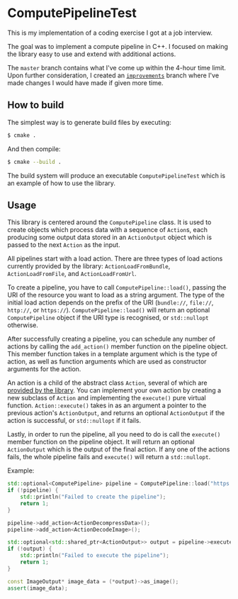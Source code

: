 # ComputePipelineTest

This is my implementation of a coding exercise I got at a job interview.

The goal was to implement a compute pipeline in C++. I focused on making the library easy to use and extend with additional actions.

The `master` branch contains what I've come up within the 4-hour time limit. Upon further consideration, I created an [`improvements`](https://github.com/Adanos020/ComputePipelineTest/tree/improvements) branch where I've made changes I would have made if given more time.

## How to build

The simplest way is to generate build files by executing:
```sh
$ cmake .
```

And then compile:
```sh
$ cmake --build .
```

The build system will produce an executable `ComputePipelineTest` which is an example of how to use the library.

## Usage

This library is centered around the `ComputePipeline` class. It is used to create objects which process data with a sequence of `Action`s, each producing some output data stored in an `ActionOutput` object which is passed to the next `Action` as the input.

All pipelines start with a load action. There are three types of load actions currently provided by the library: `ActionLoadFromBundle`, `ActionLoadFromFile`, and `ActionLoadFromUrl`.

To create a pipeline, you have to call `ComputePipeline::load()`, passing the URI of the resource you want to load as a string argument. The type of the initial load action depends on the prefix of the URI (`bundle://`, `file://`, `http://`, or `https://`). `ComputePipeline::load()` will return an optional `ComputePipeline` object if the URI type is recognised, or `std::nullopt` otherwise.

After successfully creating a pipeline, you can schedule any number of actions by calling the `add_action()` member function on the pipeline object. This member function takes in a template argument which is the type of action, as well as function arguments which are used as constructor arguments for the action.

An action is a child of the abstract class `Action`, several of which are [provided by the library](ComputePipeline/Include/Actions/). You can implement your own action by creating a new subclass of `Action` and implementing the `execute()` pure virtual function. `Action::execute()` takes in as an argument a pointer to the previous action's `ActionOutput`, and returns an optional `ActionOutput` if the action is successful, or `std::nullopt` if it fails.

Lastly, in order to run the pipeline, all you need to do is call the `execute()` member function on the pipeline object. It will return an optional `ActionOutput` which is the output of the final action. If any one of the actions fails, the whole pipeline fails and `execute()` will return a `std::nullopt`.

Example:
```c++
std::optional<ComputePipeline> pipeline = ComputePipeline::load("https://www.my-cosy-domain.com/files/compressed_image.zip");
if (!pipeline) {
    std::println("Failed to create the pipeline");
    return 1;
}

pipeline->add_action<ActionDecompressData>();
pipeline->add_action<ActionDecodeImage>();

std::optional<std::shared_ptr<ActionOutput>> output = pipeline->execute();
if (!output) {
    std::println("Failed to execute the pipeline");
    return 1;
}

const ImageOutput* image_data = (*output)->as_image();
assert(image_data);
```
